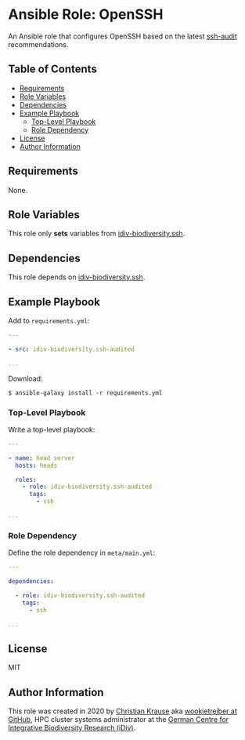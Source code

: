 Ansible Role: OpenSSH
=====================

An Ansible role that configures OpenSSH based on the latest [ssh-audit][]
recommendations.

Table of Contents
-----------------

<!-- toc -->

- [Requirements](#requirements)
- [Role Variables](#role-variables)
- [Dependencies](#dependencies)
- [Example Playbook](#example-playbook)
  * [Top-Level Playbook](#top-level-playbook)
  * [Role Dependency](#role-dependency)
- [License](#license)
- [Author Information](#author-information)

<!-- tocstop -->

Requirements
------------

None.

Role Variables
--------------

This role only **sets** variables from [idiv-biodiversity.ssh][].

Dependencies
------------

This role depends on [idiv-biodiversity.ssh][].

Example Playbook
----------------

Add to `requirements.yml`:

```yml
---

- src: idiv-biodiversity.ssh-audited

...
```

Download:

```console
$ ansible-galaxy install -r requirements.yml
```

### Top-Level Playbook

Write a top-level playbook:

```yml
---

- name: head server
  hosts: heads

  roles:
    - role: idiv-biodiversity.ssh-audited
      tags:
        - ssh

...
```

### Role Dependency

Define the role dependency in `meta/main.yml`:

```yml
---

dependencies:

  - role: idiv-biodiversity.ssh-audited
    tags:
      - ssh

...
```

License
-------

MIT

Author Information
------------------

This role was created in 2020 by [Christian Krause][author] aka [wookietreiber
at GitHub][wookietreiber], HPC cluster systems administrator at the [German
Centre for Integrative Biodiversity Research (iDiv)][idiv].

[author]: https://www.idiv.de/groups_and_people/employees/details/eshow/krause-christian.html
[idiv]: https://www.idiv.de/
[idiv-biodiversity.ssh]: https://galaxy.ansible.com/idiv-biodiversity/ssh
[ssh-audit]: https://github.com/jtesta/ssh-audit
[wookietreiber]: https://github.com/wookietreiber
